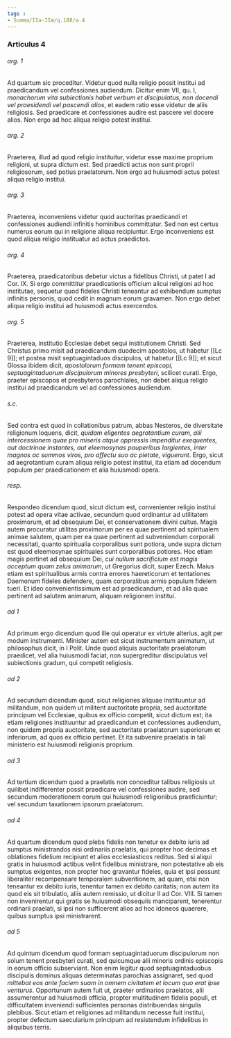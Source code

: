 ```yaml
---
tags : 
- Summa/IIa-IIæ/q.188/a.4
---
```


### Articulus 4

###### arg. 1
Ad quartum sic proceditur. Videtur quod nulla religio possit institui ad praedicandum vel confessiones audiendum. Dicitur enim VII, qu. I, *monachorum vita subiectionis habet verbum et discipulatus, non docendi vel praesidendi vel pascendi alios*, et eadem ratio esse videtur de aliis religiosis. Sed praedicare et confessiones audire est pascere vel docere alios. Non ergo ad hoc aliqua religio potest institui.

###### arg. 2
Praeterea, illud ad quod religio instituitur, videtur esse maxime proprium religioni, ut supra dictum est. Sed praedicti actus non sunt proprii religiosorum, sed potius praelatorum. Non ergo ad huiusmodi actus potest aliqua religio institui.

###### arg. 3
Praeterea, inconveniens videtur quod auctoritas praedicandi et confessiones audiendi infinitis hominibus committatur. Sed non est certus numerus eorum qui in religione aliqua recipiuntur. Ergo inconveniens est quod aliqua religio instituatur ad actus praedictos.

###### arg. 4
Praeterea, praedicatoribus debetur victus a fidelibus Christi, ut patet I ad Cor. IX. Si ergo committitur praedicationis officium alicui religioni ad hoc institutae, sequetur quod fideles Christi teneantur ad exhibendum sumptus infinitis personis, quod cedit in magnum eorum gravamen. Non ergo debet aliqua religio institui ad huiusmodi actus exercendos.

###### arg. 5
Praeterea, institutio Ecclesiae debet sequi institutionem Christi. Sed Christus primo misit ad praedicandum duodecim apostolos, ut habetur [[Lc 9]]; et postea misit septuagintaduos discipulos, ut habetur [[Lc 9]]; et sicut Glossa ibidem dicit, *apostolorum formam tenent episcopi, septuagintaduorum discipulorum minores presbyteri*, scilicet curati. Ergo, praeter episcopos et presbyteros parochiales, non debet aliqua religio institui ad praedicandum vel ad confessiones audiendum.

###### s.c.
Sed contra est quod in collationibus patrum, abbas Nesteros, de diversitate religionum loquens, dicit, *quidam eligentes aegrotantium curam, alii intercessionem quae pro miseris atque oppressis impenditur exequentes, aut doctrinae instantes, aut eleemosynas pauperibus largientes, inter magnos ac summos viros, pro affectu suo ac pietate, viguerunt*. Ergo, sicut ad aegrotantium curam aliqua religio potest institui, ita etiam ad docendum populum per praedicationem et alia huiusmodi opera.

###### resp.
Respondeo dicendum quod, sicut dictum est, convenienter religio institui potest ad opera vitae activae, secundum quod ordinantur ad utilitatem proximorum, et ad obsequium Dei, et conservationem divini cultus. Magis autem procuratur utilitas proximorum per ea quae pertinent ad spiritualem animae salutem, quam per ea quae pertinent ad subveniendum corporali necessitati, quanto spiritualia corporalibus sunt potiora, unde supra dictum est quod eleemosynae spirituales sunt corporalibus potiores. Hoc etiam magis pertinet ad obsequium Dei, *cui nullum sacrificium est magis acceptum quam zelus animarum*, ut Gregorius dicit, super Ezech. Maius etiam est spiritualibus armis contra errores haereticorum et tentationes Daemonum fideles defendere, quam corporalibus armis populum fidelem tueri. Et ideo convenientissimum est ad praedicandum, et ad alia quae pertinent ad salutem animarum, aliquam religionem institui.

###### ad 1
Ad primum ergo dicendum quod ille qui operatur ex virtute alterius, agit per modum instrumenti. Minister autem est sicut instrumentum animatum, ut philosophus dicit, in I Polit. Unde quod aliquis auctoritate praelatorum praedicet, vel alia huiusmodi faciat, non supergreditur discipulatus vel subiectionis gradum, qui competit religiosis.

###### ad 2
Ad secundum dicendum quod, sicut religiones aliquae instituuntur ad militandum, non quidem ut militent auctoritate propria, sed auctoritate principum vel Ecclesiae, quibus ex officio competit, sicut dictum est; ita etiam religiones instituuntur ad praedicandum et confessiones audiendum, non quidem propria auctoritate, sed auctoritate praelatorum superiorum et inferiorum, ad quos ex officio pertinet. Et ita subvenire praelatis in tali ministerio est huiusmodi religionis proprium.

###### ad 3
Ad tertium dicendum quod a praelatis non conceditur talibus religiosis ut quilibet indifferenter possit praedicare vel confessiones audire, sed secundum moderationem eorum qui huiusmodi religionibus praeficiuntur; vel secundum taxationem ipsorum praelatorum.

###### ad 4
Ad quartum dicendum quod plebs fidelis non tenetur ex debito iuris ad sumptus ministrandos nisi ordinariis praelatis, qui propter hoc decimas et oblationes fidelium recipiunt et alios ecclesiasticos reditus. Sed si aliqui gratis in huiusmodi actibus velint fidelibus ministrare, non potestative ab eis sumptus exigentes, non propter hoc gravantur fideles, quia et ipsi possunt liberaliter recompensare temporalem subventionem, ad quam, etsi non teneantur ex debito iuris, tenentur tamen ex debito caritatis; non autem ita quod eis sit tribulatio, aliis autem remissio, ut dicitur II ad Cor. VIII. Si tamen non invenirentur qui gratis se huiusmodi obsequiis manciparent, tenerentur ordinarii praelati, si ipsi non sufficerent alios ad hoc idoneos quaerere, quibus sumptus ipsi ministrarent.

###### ad 5
Ad quintum dicendum quod formam septuagintaduorum discipulorum non solum tenent presbyteri curati, sed quicumque alii minoris ordinis episcopis in eorum officio subserviant. Non enim legitur quod septuagintaduobus discipulis dominus aliquas determinatas parochias assignaret, sed quod *mittebat eos ante faciem suam in omnem civitatem et locum quo erat ipse venturus*. Opportunum autem fuit ut, praeter ordinarios praelatos, alii assumerentur ad huiusmodi officia, propter multitudinem fidelis populi, et difficultatem inveniendi sufficientes personas distribuendas singulis plebibus. Sicut etiam et religiones ad militandum necesse fuit institui, propter defectum saecularium principum ad resistendum infidelibus in aliquibus terris.


